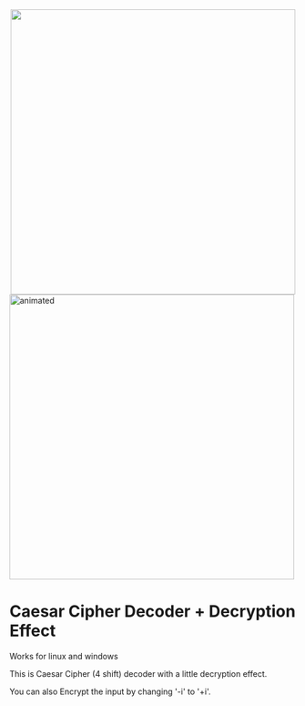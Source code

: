 <div align="center">
  <img width="500" src="https://user-images.githubusercontent.com/65507003/118814021-63099e00-b8b8-11eb-82fb-6a3db787ed8d.png">
  </div>
  
  <div align="left">
  <img width="500"  src="https://user-images.githubusercontent.com/65507003/118805623-cc84af00-b8ae-11eb-9732-7d5f66e76bfe.gif" alt="animated">
</div>


# Caesar Cipher Decoder + Decryption Effect

Works for linux and windows

This is Caesar Cipher (4 shift) decoder with a little decryption effect.

You can also Encrypt the input by changing '-i' to '+i'.
